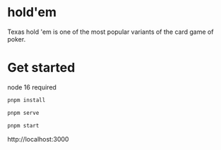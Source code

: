 # hold'em

Texas hold 'em is one of the most popular variants of the card game of poker. 
# Get started
node 16 required

```bash
pnpm install

pnpm serve

pnpm start
```

http://localhost:3000